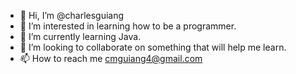 - 👋 Hi, I’m @charlesguiang
- 👀 I’m interested in learning how to be a programmer.
- 🌱 I’m currently learning Java.
- 💞️ I’m looking to collaborate on something that will help me learn.
- 📫 How to reach me cmguiang4@gmail.com

<!---
charlesguiang/charlesguiang is a ✨ special ✨ repository because its `README.md` (this file) appears on your GitHub profile.
You can click the Preview link to take a look at your changes.
--->
